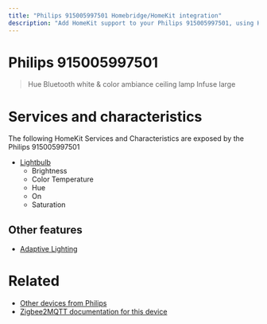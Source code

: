```yaml
---
title: "Philips 915005997501 Homebridge/HomeKit integration"
description: "Add HomeKit support to your Philips 915005997501, using Homebridge, Zigbee2MQTT and homebridge-z2m."
---
```

<!---
This file has been GENERATED using src/docgen/docgen.ts
DO NOT EDIT THIS FILE MANUALLY!
-->
# Philips 915005997501
> Hue Bluetooth white & color ambiance ceiling lamp Infuse large


# Services and characteristics
The following HomeKit Services and Characteristics are exposed by
the Philips 915005997501

* [Lightbulb](../../light.md)
  * Brightness
  * Color Temperature
  * Hue
  * On
  * Saturation


## Other features
* [Adaptive Lighting](../../light.md)


# Related
* [Other devices from Philips](../index.md#philips)
* [Zigbee2MQTT documentation for this device](https://www.zigbee2mqtt.io/devices/915005997501.html)